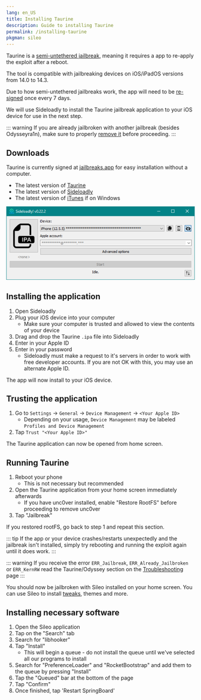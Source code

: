 ```yaml
---
lang: en_US
title: Installing Taurine
description: Guide to installing Taurine
permalink: /installing-taurine
pkgman: sileo
---
```


Taurine is a [semi-untethered jailbreak](/types-of-jailbreak/#semi-untethered-jailbreaks), meaning it requires a app to re-apply the exploit after a reboot.

The tool is compatible with jailbreaking devices on iOS/iPadOS versions from 14.0 to 14.3.

Due to how semi-untethered jailbreaks work, the app will need to be [re-signed](/resigning-apps) once every 7 days.

We will use Sideloadly to install the Taurine jailbreak application to your iOS device for use in the next step.

::: warning
If you are already jailbroken with another jailbreak (besides Odysseyra1n), make sure to properly [remove it](/restoring-rootfs) before proceeding.
:::

## Downloads

<div class="custom-container tip" id="ifJailbreaksAppSigned"><p>
Taurine is currently signed at <a href="https://jailbreaks.app/" target="_blank">jailbreaks.app</a> for easy installation without a computer.
</p></div>

- The latest version of [Taurine](https://taurine.app)
- The latest version of [Sideloadly](https://sideloadly.io/)
- The latest version of [iTunes](https://www.apple.com/itunes/download/win32) if on Windows

![A screenshot of the Sideloadly application (Windows)](/assets/images/sideloadly_win.png)

## Installing the application

1. Open Sideloadly
1. Plug your iOS device into your computer
    - Make sure your computer is trusted and allowed to view the contents of your device
1. Drag and drop the Taurine `.ipa` file into Sideloadly
1. Enter in your Apple ID
1. Enter in your password
    - Sideloadly must make a request to it's servers in order to work with free developer accounts. If you are not OK with this, you may use an alternate Apple ID.

The app will now install to your iOS device.

## Trusting the application

1. Go to `Settings` -> `General` -> `Device Management` -> `<Your Apple ID>`
    - Depending on your usage, `Device Management` may be labeled `Profiles and Device Management`
1. Tap `Trust "<Your Apple ID>"`

The Taurine application can now be opened from home screen.

## Running Taurine

1. Reboot your phone
    - This is not necessary but recommended
1. Open the Taurine application from your home screen immediately afterwards
    - If you have unc0ver installed, enable "Restore RootFS" before proceeding to remove unc0ver
1. Tap "Jailbreak"

If you restored rootFS, go back to step 1 and repeat this section.

::: tip
If the app or your device crashes/restarts unexpectedly and the jailbreak isn't installed, simply try rebooting and running the exploit again until it does work.
:::

::: warning
If you receive the error `ERR_Jailbreak`, `ERR_Already_Jailbroken` or `ERR_KernRW` read the Taurine/Odyssey section on the [Troubleshooting](/troubleshooting/#common-errors-on-odyssey-and-taurine) page
:::

You should now be jailbroken with Sileo installed on your home screen. You can use Sileo to install [tweaks](/faq/#what-are-tweaks), themes and more.

## Installing necessary software

1. Open the Sileo application
1. Tap on the "Search" tab
1. Search for "libhooker"
1. Tap "Install"
    - This will begin a queue - do not install the queue until we've selected all our programs to install
1. Search for "PreferenceLoader" and "RocketBootstrap" and add them to the queue by pressing "Install"
1. Tap the "Queued" bar at the bottom of the page
1. Tap "Confirm"
1. Once finished, tap 'Restart SpringBoard'

